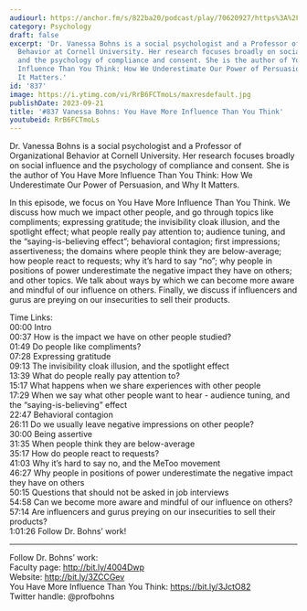```yaml
---
audiourl: https://anchor.fm/s/822ba20/podcast/play/70620927/https%3A%2F%2Fd3ctxlq1ktw2nl.cloudfront.net%2Fstaging%2F2023-4-18%2Fd7b32336-4ab7-a4e1-b61d-135d9242a513.m4a
category: Psychology
draft: false
excerpt: 'Dr. Vanessa Bohns is a social psychologist and a Professor of Organizational
  Behavior at Cornell University. Her research focuses broadly on social influence
  and the psychology of compliance and consent. She is the author of You Have More
  Influence Than You Think: How We Underestimate Our Power of Persuasion, and Why
  It Matters.'
id: '837'
image: https://i.ytimg.com/vi/RrB6FCTmoLs/maxresdefault.jpg
publishDate: 2023-09-21
title: '#837 Vanessa Bohns: You Have More Influence Than You Think'
youtubeid: RrB6FCTmoLs
---
```

<div class="timelinks">

Dr. Vanessa Bohns is a social psychologist and a Professor of Organizational Behavior at Cornell University. Her research focuses broadly on social influence and the psychology of compliance and consent. She is the author of You Have More Influence Than You Think: How We Underestimate Our Power of Persuasion, and Why It Matters.

In this episode, we focus on You Have More Influence Than You Think. We discuss how much we impact other people, and go through topics like compliments; expressing gratitude; the invisibility cloak illusion, and the spotlight effect; what people really pay attention to; audience tuning, and the “saying-is-believing effect”; behavioral contagion; first impressions; assertiveness; the domains where people think they are below-average; how people react to requests; why it’s hard to say “no”; why people in positions of power underestimate the negative impact they have on others; and other topics. We talk about ways by which we can become more aware and mindful of our influence on others. Finally, we discuss if influencers and gurus are preying on our insecurities to sell their products.

Time Links:  
<time>00:00</time> Intro  
<time>00:37</time> How is the impact we have on other people studied?  
<time>01:49</time> Do people like compliments?  
<time>07:28</time> Expressing gratitude  
<time>09:13</time> The invisibility cloak illusion, and the spotlight effect  
<time>13:39</time> What do people really pay attention to?  
<time>15:17</time> What happens when we share experiences with other people  
<time>17:29</time> When we say what other people want to hear - audience tuning, and the “saying-is-believing” effect  
<time>22:47</time> Behavioral contagion  
<time>26:11</time> Do we usually leave negative impressions on other people?  
<time>30:00</time> Being assertive  
<time>31:35</time> When people think they are below-average  
<time>35:17</time> How do people react to requests?  
<time>41:03</time> Why it’s hard to say no, and the MeToo movement  
<time>46:27</time> Why people in positions of power underestimate the negative impact they have on others  
<time>50:15</time> Questions that should not be asked in job interviews  
<time>54:58</time> Can we become more aware and mindful of our influence on others?  
<time>57:14</time> Are influencers and gurus preying on our insecurities to sell their products?  
<time>1:01:26</time> Follow Dr. Bohns’ work!

---

Follow Dr. Bohns’ work:  
Faculty page: http://bit.ly/4004Dwp  
Website: http://bit.ly/3ZCCGev  
You Have More Influence Than You Think: https://bit.ly/3JctO82  
Twitter handle: @profbohns
</div>

